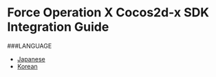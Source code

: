# Force Operation X Cocos2d-x SDK Integration Guide

###LANGUAGE
* [Japanese](./public-fox-cocos2dx-sdk/tree/master/lang/ja/README.md)
* [Korean](./public-fox-cocos2dx-sdk/tree/master/lang/ko/README.md)
